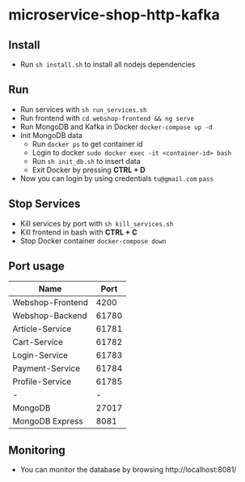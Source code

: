 # microservice-shop-http-kafka
## Install
* Run `sh install.sh` to install all nodejs dependencies
## Run
* Run services with `sh run_services.sh`
* Run frontend with `cd webshop-frontend && ng serve`
* Run MongoDB and Kafka in Docker `docker-compose up -d`
* Init MongoDB data
  * Run `docker ps` to get container id
  * Login to docker `sudo docker exec -it <container-id> bash`
  * Run `sh init_db.sh` to insert data
  * Exit Docker by pressing __CTRL + D__
* Now you can login by using credentials `tu@gmail.com` `pass`
## Stop Services
* Kill services by port with `sh kill_services.sh`
* Kill frontend in bash with __CTRL + C__
* Stop Docker container `docker-compose down`
## Port usage
| Name | Port |
| - | - |
| Webshop-Frontend | 4200 |
| Webshop-Backend | 61780 |
| Article-Service | 61781 |
| Cart-Service | 61782 |
| Login-Service | 61783 |
| Payment-Service | 61784 |
| Profile-Service | 61785 |
| - | - |
| MongoDB | 27017 |
| MongoDB Express | 8081 |
## Monitoring
* You can monitor the database by browsing http://localhost:8081/
